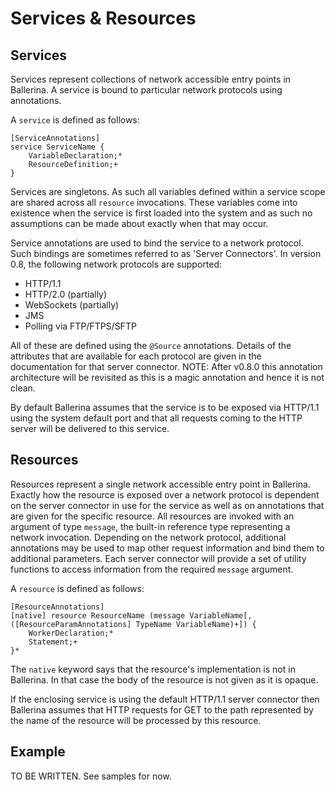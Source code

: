 # Services & Resources

## Services

Services represent collections of network accessible entry points in Ballerina. A service is bound to particular network protocols using annotations.

A `service` is defined as follows:
```
[ServiceAnnotations]
service ServiceName {
    VariableDeclaration;*
    ResourceDefinition;+
}
```
Services are singletons. As such all variables defined within a service scope are shared across all `resource` invocations. These variables come into existence when the service is first loaded into the system and as such no assumptions can be made about exactly when that may occur.

Service annotations are used to bind the service to a network protocol. Such bindings are sometimes referred to as 'Server Connectors'. In version 0.8, the following network protocols are supported:
- HTTP/1.1
- HTTP/2.0 (partially)
- WebSockets (partially)
- JMS
- Polling via FTP/FTPS/SFTP

All of these are defined using the `@Source` annotations. Details of the attributes that are available for each protocol are given in the documentation for that server connector. NOTE: After v0.8.0 this annotation architecture will be revisited as this is a magic annotation and hence it is not clean.

By default Ballerina assumes that the service is to be exposed via HTTP/1.1 using the system default port and that all requests coming to the HTTP server will be delivered to this service.

## Resources

Resources represent a single network accessible entry point in Ballerina. Exactly how the resource is exposed over a network protocol is dependent on the server connector in use for the service as well as on annotations that are given for the specific resource. All resources are invoked with an argument of type `message`, the built-in reference type representing a network invocation. Depending on the network protocol, additional annotations may be used to map other request information and bind them to additional parameters. Each server connector will provide a set of utility functions to access information from the required `message` argument.

A `resource` is defined as follows:
```
[ResourceAnnotations]
[native] resource ResourceName (message VariableName[, ([ResourceParamAnnotations] TypeName VariableName)+]) {
    WorkerDeclaration;*
    Statement;+
}*
```

The `native` keyword says that the resource's implementation is not in Ballerina. In that case the body of the resource is not given as it is opaque.

If the enclosing service is using the default HTTP/1.1 server connector then Ballerina assumes that HTTP requests for GET to the path represented by the name of the resource will be processed by this resource.

## Example

TO BE WRITTEN. See samples for now.
